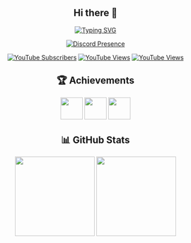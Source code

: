 <div align="center"> 

## Hi there 👋

[![Typing SVG](https://readme-typing-svg.demolab.com?font=Fira+Code&size=30&pause=1000&width=595&lines=I+am+Gameking5678)](https://www.gameking5678.ga)

[![Discord Presence](https://discord.c99.nl/widget/theme-2/786093043542917190.png)](https://discord.gg/6mgQYf7zem)

[![YouTube Subscribers](https://img.shields.io/youtube/channel/subscribers/UC9auQbnSq69ICeTbINnkZDA?style=social)](https://www.youtube.com/channel/UC9auQbnSq69ICeTbINnkZDA)
[![YouTube Views](https://img.shields.io/youtube/channel/views/UC9auQbnSq69ICeTbINnkZDA?style=social)](https://www.youtube.com/channel/UC9auQbnSq69ICeTbINnkZDA)
[![YouTube Views](https://komarev.com/ghpvc/?username=GameKing5678&label=Profile%20views&color=0e75b6&style=flat)](https://komarev.com/ghpvc/?username=GameKing5678&label=Profile%20views&color=0e75b6&style=flat)

<h2>🏆 Achievements</h2>

<img height="50em" src="https://github.githubassets.com/images/modules/profile/achievements/pull-shark-default.png" />
<img height="50em" src="https://github.githubassets.com/images/modules/profile/achievements/yolo-default.png" />
<img height="50em" src="https://github.githubassets.com/images/modules/profile/achievements/quickdraw-default.png" />



<h2>📊 GitHub Stats</h2>

<img height="180em" src="https://github-readme-stats.vercel.app/api?username=GameKing5678&show_icons=true&hide_border=true&count_private=true&include_all_commits=true" />

<img height="180em" src="https://github-readme-stats.vercel.app/api/top-langs/?username=GameKing5678&layout=compact&theme=radical&hide_border=true" />

</div>
